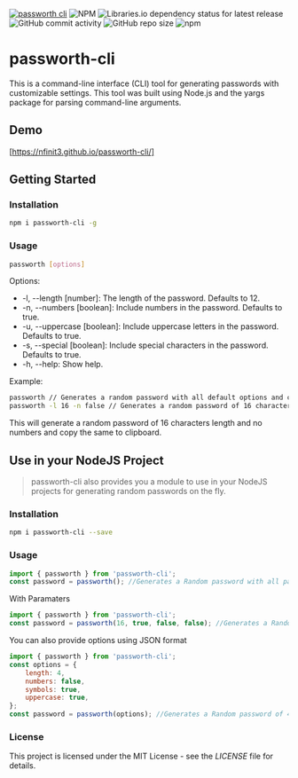 [![passworth cli](https://github.com/nfinit3/passworth-cli/actions/workflows/npm-publish.yml/badge.svg)](https://github.com/nfinit3/passworth-cli/actions/workflows/npm-publish.yml)
![NPM](https://img.shields.io/npm/l/passworth-cli)
![Libraries.io dependency status for latest release](https://img.shields.io/librariesio/release/npm/passworth-cli)
![GitHub commit activity](https://img.shields.io/github/commit-activity/m/nfinit3/passworth-cli)
![GitHub repo size](https://img.shields.io/github/repo-size/nfinit3/passworth-cli)
![npm](https://img.shields.io/npm/dw/passworth-cli)

# passworth-cli

This is a command-line interface (CLI) tool for generating passwords with customizable settings. This tool was built using Node.js and the yargs package for parsing command-line arguments.

## Demo

[https://nfinit3.github.io/passworth-cli/]

## Getting Started

### Installation

```bash
npm i passworth-cli -g
```

### Usage

```bash
passworth [options]
```

Options:

* -l, --length [number]: The length of the password. Defaults to 12.
* -n, --numbers [boolean]: Include numbers in the password. Defaults to true.
* -u, --uppercase [boolean]: Include uppercase letters in the password. Defaults to true.
* -s, --special [boolean]: Include special characters in the password. Defaults to true.
* -h, --help: Show help.

Example:

```bash
passworth // Generates a random password with all default options and copies it to clipboard.
passworth -l 16 -n false // Generates a random password of 16 characters length with no numbers and copies it to clipboard.

```

This will generate a random password of 16 characters length and no numbers and copy the same to clipboard.

## Use in your NodeJS Project

> passworth-cli also provides you a module to use in your NodeJS projects for generating random passwords on the fly.

### Installation

```bash
npm i passworth-cli --save
```

### Usage

```javascript
import { passworth } from 'passworth-cli';
const password = passworth(); //Generates a Random password with all paramaeters as True and length of 12 => 'AY[5c[=K0MaD'
```

With Paramaters

```javascript
import { passworth } from 'passworth-cli';
const password = passworth(16, true, false, false); //Generates a Random password of 16 Chars with numbers and lowercases and no Special Characters or UpperCase => 'n3g1kacfqdv2owta'
```

You can also provide options using JSON format

```javascript
import { passworth } from 'passworth-cli';
const options = {
    length: 4,
    numbers: false,
    symbols: true,
    uppercase: true,
};
const password = passworth(options); //Generates a Random password of 4 Chars with no digits => 'Qb]p'
```

### License

This project is licensed under the MIT License - see the _LICENSE_ file for details.
